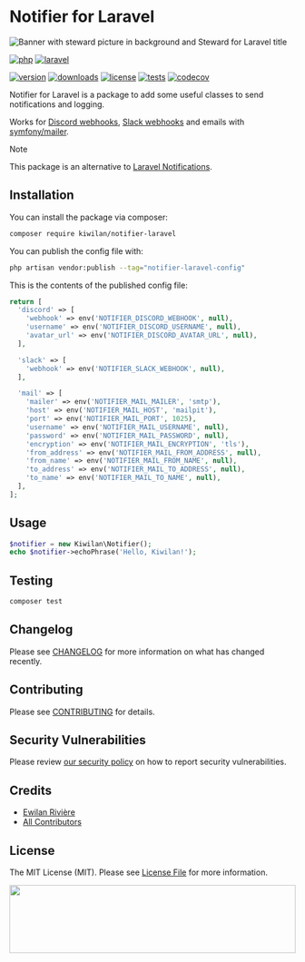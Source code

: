 # **Notifier for Laravel**

![Banner with steward picture in background and Steward for Laravel title](https://raw.githubusercontent.com/kiwilan/steward-laravel/main/docs/banner.jpg)

[![php][php-version-src]][php-version-href]
[![laravel][laravel-src]][laravel-href]

[![version][version-src]][version-href]
[![downloads][downloads-src]][downloads-href]
[![license][license-src]][license-href]
[![tests][tests-src]][tests-href]
[![codecov][codecov-src]][codecov-href]

Notifier for Laravel is a package to add some useful classes to send notifications and logging.

Works for [Discord webhooks](https://support.discord.com/hc/en-us/articles/228383668-Intro-to-Webhooks), [Slack webhooks](https://api.slack.com/messaging/webhooks) and emails with [symfony/mailer](https://symfony.com/doc/current/mailer.html).

> [!NOTE]
> This package is an alternative to [Laravel Notifications](https://laravel.com/docs/10.x/notifications).

## Installation

You can install the package via composer:

```bash
composer require kiwilan/notifier-laravel
```

You can publish the config file with:

```bash
php artisan vendor:publish --tag="notifier-laravel-config"
```

This is the contents of the published config file:

```php
return [
  'discord' => [
    'webhook' => env('NOTIFIER_DISCORD_WEBHOOK', null),
    'username' => env('NOTIFIER_DISCORD_USERNAME', null),
    'avatar_url' => env('NOTIFIER_DISCORD_AVATAR_URL', null),
  ],

  'slack' => [
    'webhook' => env('NOTIFIER_SLACK_WEBHOOK', null),
  ],

  'mail' => [
    'mailer' => env('NOTIFIER_MAIL_MAILER', 'smtp'),
    'host' => env('NOTIFIER_MAIL_HOST', 'mailpit'),
    'port' => env('NOTIFIER_MAIL_PORT', 1025),
    'username' => env('NOTIFIER_MAIL_USERNAME', null),
    'password' => env('NOTIFIER_MAIL_PASSWORD', null),
    'encryption' => env('NOTIFIER_MAIL_ENCRYPTION', 'tls'),
    'from_address' => env('NOTIFIER_MAIL_FROM_ADDRESS', null),
    'from_name' => env('NOTIFIER_MAIL_FROM_NAME', null),
    'to_address' => env('NOTIFIER_MAIL_TO_ADDRESS', null),
    'to_name' => env('NOTIFIER_MAIL_TO_NAME', null),
  ],
];
```

## Usage

```php
$notifier = new Kiwilan\Notifier();
echo $notifier->echoPhrase('Hello, Kiwilan!');
```

## Testing

```bash
composer test
```

## Changelog

Please see [CHANGELOG](CHANGELOG.md) for more information on what has changed recently.

## Contributing

Please see [CONTRIBUTING](CONTRIBUTING.md) for details.

## Security Vulnerabilities

Please review [our security policy](../../security/policy) on how to report security vulnerabilities.

## Credits

-   [Ewilan Rivière](https://github.com/ewilan-riviere)
-   [All Contributors](../../contributors)

## License

The MIT License (MIT). Please see [License File](LICENSE.md) for more information.

[<img src="https://user-images.githubusercontent.com/48261459/201463225-0a5a084e-df15-4b11-b1d2-40fafd3555cf.svg" height="120rem" width="100%" />](https://github.com/kiwilan)

[version-src]: https://img.shields.io/packagist/v/kiwilan/notifier-laravel.svg?style=flat-square&colorA=18181B&colorB=777BB4
[version-href]: https://packagist.org/packages/kiwilan/notifier-laravel
[php-version-src]: https://img.shields.io/static/v1?style=flat-square&label=PHP&message=v8.1&color=777BB4&logo=php&logoColor=ffffff&labelColor=18181b
[php-version-href]: https://www.php.net/
[downloads-src]: https://img.shields.io/packagist/dt/kiwilan/notifier-laravel.svg?style=flat-square&colorA=18181B&colorB=777BB4
[downloads-href]: https://packagist.org/packages/kiwilan/notifier-laravel
[license-src]: https://img.shields.io/github/license/kiwilan/notifier-laravel.svg?style=flat-square&colorA=18181B&colorB=777BB4
[license-href]: https://github.com/kiwilan/notifier-laravel/blob/main/README.md
[tests-src]: https://img.shields.io/github/actions/workflow/status/kiwilan/notifier-laravel/run-tests.yml?branch=main&label=tests&style=flat-square&colorA=18181B
[tests-href]: https://github.com/kiwilan/notifier-laravel/actions/workflows/run-tests.yml
[codecov-src]: https://codecov.io/gh/kiwilan/notifier-laravel/branch/main/graph/badge.svg?token=1py1fk6vwc
[codecov-href]: https://codecov.io/gh/kiwilan/notifier-laravel
[laravel-src]: https://img.shields.io/static/v1?label=Laravel&message=v9&style=flat-square&colorA=18181B&colorB=FF2D20
[laravel-href]: https://laravel.com
